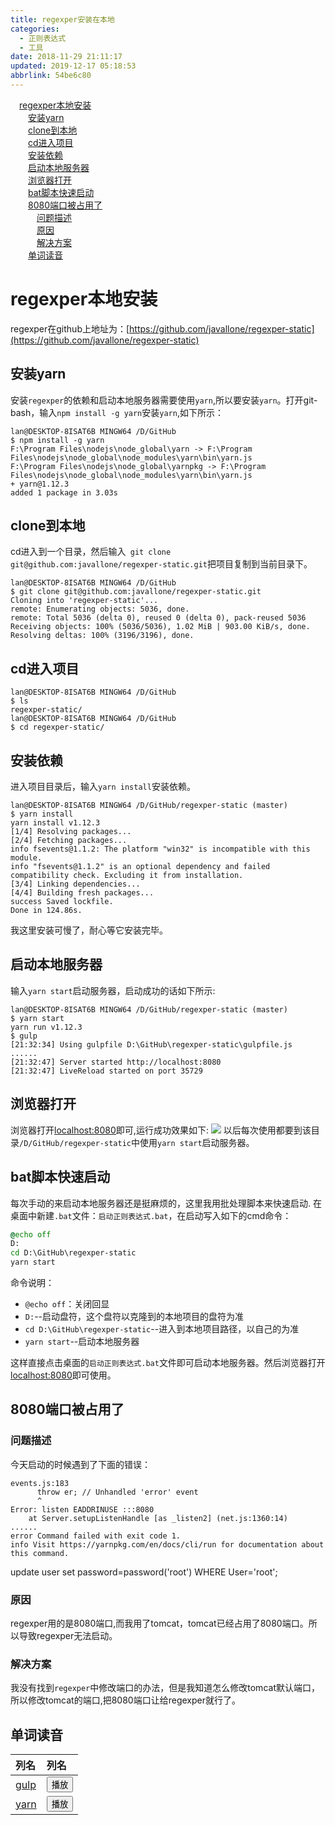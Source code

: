 ```yaml
---
title: regexper安装在本地
categories: 
  - 正则表达式
  - 工具
date: 2018-11-29 21:11:17
updated: 2019-12-17 05:18:53
abbrlink: 54be6c80
---
```

<div id='my_toc'><a href="/blog/54be6c80/#regexper本地安装" class="header_1">regexper本地安装</a>&nbsp;<br><a href="/blog/54be6c80/#安装yarn" class="header_2">安装yarn</a>&nbsp;<br><a href="/blog/54be6c80/#clone到本地" class="header_2">clone到本地</a>&nbsp;<br><a href="/blog/54be6c80/#cd进入项目" class="header_2">cd进入项目</a>&nbsp;<br><a href="/blog/54be6c80/#安装依赖" class="header_2">安装依赖</a>&nbsp;<br><a href="/blog/54be6c80/#启动本地服务器" class="header_2">启动本地服务器</a>&nbsp;<br><a href="/blog/54be6c80/#浏览器打开" class="header_2">浏览器打开</a>&nbsp;<br><a href="/blog/54be6c80/#bat脚本快速启动" class="header_2">bat脚本快速启动</a>&nbsp;<br><a href="/blog/54be6c80/#8080端口被占用了" class="header_2">8080端口被占用了</a>&nbsp;<br><a href="/blog/54be6c80/#问题描述" class="header_3">问题描述</a>&nbsp;<br><a href="/blog/54be6c80/#原因" class="header_3">原因</a>&nbsp;<br><a href="/blog/54be6c80/#解决方案" class="header_3">解决方案</a>&nbsp;<br><a href="/blog/54be6c80/#单词读音" class="header_2">单词读音</a>&nbsp;<br></div>
<style>.header_1{margin-left: 1em;}.header_2{margin-left: 2em;}.header_3{margin-left: 3em;}.header_4{margin-left: 4em;}.header_5{margin-left: 5em;}.header_6{margin-left: 6em;}</style>
<!--more-->
<script>if (navigator.platform.search('arm')==-1){document.getElementById('my_toc').style.display = 'none';}var e,p = document.getElementsByTagName('p');while (p.length>0) {e = p[0];e.parentElement.removeChild(e);}</script>

<!--end-->
# regexper本地安装 #
regexper在github上地址为：[https://github.com/javallone/regexper-static](https://github.com/javallone/regexper-static)
## 安装yarn ##
安装`regexper`的依赖和启动本地服务器需要使用`yarn`,所以要安装`yarn`。打开git-bash，输入`npm install -g yarn`安装`yarn`,如下所示：
```shell
lan@DESKTOP-8ISAT6B MINGW64 /D/GitHub
$ npm install -g yarn
F:\Program Files\nodejs\node_global\yarn -> F:\Program Files\nodejs\node_global\node_modules\yarn\bin\yarn.js
F:\Program Files\nodejs\node_global\yarnpkg -> F:\Program Files\nodejs\node_global\node_modules\yarn\bin\yarn.js
+ yarn@1.12.3
added 1 package in 3.03s

```
## clone到本地 ##
cd进入到一个目录，然后输入` git clone git@github.com:javallone/regexper-static.git`把项目复制到当前目录下。
```shell
lan@DESKTOP-8ISAT6B MINGW64 /D/GitHub
$ git clone git@github.com:javallone/regexper-static.git
Cloning into 'regexper-static'...
remote: Enumerating objects: 5036, done.
remote: Total 5036 (delta 0), reused 0 (delta 0), pack-reused 5036
Receiving objects: 100% (5036/5036), 1.02 MiB | 903.00 KiB/s, done.
Resolving deltas: 100% (3196/3196), done.

```
## cd进入项目 ##
```shell
lan@DESKTOP-8ISAT6B MINGW64 /D/GitHub
$ ls
regexper-static/
lan@DESKTOP-8ISAT6B MINGW64 /D/GitHub
$ cd regexper-static/
```
## 安装依赖 ##
进入项目目录后，输入`yarn install`安装依赖。
```shell
lan@DESKTOP-8ISAT6B MINGW64 /D/GitHub/regexper-static (master)
$ yarn install
yarn install v1.12.3
[1/4] Resolving packages...
[2/4] Fetching packages...
info fsevents@1.1.2: The platform "win32" is incompatible with this module.
info "fsevents@1.1.2" is an optional dependency and failed compatibility check. Excluding it from installation.
[3/4] Linking dependencies...
[4/4] Building fresh packages...
success Saved lockfile.
Done in 124.86s.
```
我这里安装可慢了，耐心等它安装完毕。
## 启动本地服务器 ##
输入`yarn start`启动服务器，启动成功的话如下所示:
```shell
lan@DESKTOP-8ISAT6B MINGW64 /D/GitHub/regexper-static (master)
$ yarn start
yarn run v1.12.3
$ gulp
[21:32:34] Using gulpfile D:\GitHub\regexper-static\gulpfile.js
......
[21:32:47] Server started http://localhost:8080
[21:32:47] LiveReload started on port 35729

```
## 浏览器打开 ##
浏览器打开[localhost:8080](http://localhost:8080)即可,运行成功效果如下:
![](https://image-1257720033.cos.ap-shanghai.myqcloud.com/blog/%E6%AD%A3%E5%88%99%E8%A1%A8%E8%BE%BE%E5%BC%8F/webTools/localRegexPer.png)
以后每次使用都要到该目录`/D/GitHub/regexper-static`中使用`yarn start`启动服务器。


## bat脚本快速启动 ##
每次手动的来启动本地服务器还是挺麻烦的，这里我用批处理脚本来快速启动.
在桌面中新建`.bat`文件：`启动正则表达式.bat`，在启动写入如下的cmd命令：
```bat
@echo off
D:
cd D:\GitHub\regexper-static
yarn start
```
命令说明：
- `@echo off`：关闭回显
- `D:`--启动盘符，这个盘符以克隆到的本地项目的盘符为准 
- `cd D:\GitHub\regexper-static`--进入到本地项目路径，以自己的为准
- `yarn start`--启动本地服务器

这样直接点击桌面的`启动正则表达式.bat`文件即可启动本地服务器。然后浏览器打开[localhost:8080](http://localhost:8080)即可使用。

## 8080端口被占用了 ##
### 问题描述 ###
今天启动的时候遇到了下面的错误：
```
events.js:183
      throw er; // Unhandled 'error' event
      ^
Error: listen EADDRINUSE :::8080
    at Server.setupListenHandle [as _listen2] (net.js:1360:14)
......
error Command failed with exit code 1.
info Visit https://yarnpkg.com/en/docs/cli/run for documentation about this command.
```
update user set password=password('root') WHERE User='root';
### 原因 ###
regexper用的是8080端口,而我用了tomcat，tomcat已经占用了8080端口。所以导致regexper无法启动。
### 解决方案 ###
我没有找到`regexper`中修改端口的办法，但是我知道怎么修改tomcat默认端口，所以修改tomcat的端口,把8080端口让给regexper就行了。
## 单词读音 ##
|列名|列名|
|:--|:--|
|<a href="https://fanyi.baidu.com/?#en/zh/gulp">gulp</a>|<input type="button" onclick="paly_audioID20181129214311();" value="播放" />|
|<a href="https://fanyi.baidu.com/?#en/zh/yarn">yarn</a>|<input type="button" onclick="paly_audioID20181129214218();" value="播放" />|

<audio src="http://fanyi.baidu.com/gettts?lan=en&text=gulp&spd=3&source=web" id="audioID20181129214311"></audio>
<script>
    function paly_audioID20181129214311() {
        var audioID20181129214311 = document.getElementById("audioID20181129214311");
        if (audioID20181129214311 != null) {
            audioID20181129214311.play();
        }
    }
</script>
<audio src="http://fanyi.baidu.com/gettts?lan=en&text=yarn&spd=3&source=web" id="audioID20181129214218"></audio>
<script>
    function paly_audioID20181129214218() {
        var audioID20181129214218 = document.getElementById("audioID20181129214218");
        if (audioID20181129214218 != null) {
            audioID20181129214218.play();
        }
    }
</script>

